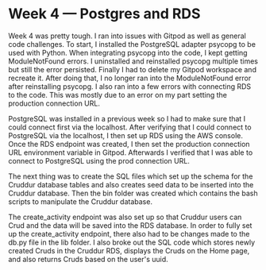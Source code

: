 # Week 4 — Postgres and RDS

Week 4 was pretty tough. I ran into issues with Gitpod as well as general code challenges. To start, I installed the PostgreSQL adapter psycopg to be used with Python. When integrating psycopg into the code, I kept getting ModuleNotFound errors. I uninstalled and reinstalled psycopg multiple times but still the error persisted. Finally I had to delete my Gitpod workspace and recreate it. After doing that, I no longer ran into the ModuleNotFound error after reinstalling psycopg. I also ran into a few errors with connecting RDS to the code. This was mostly due to an error on my part setting the production connection URL.

PostgreSQL was installed in a previous week so I had to make sure that I could connect first via the localhost. After verifying that I could connect to PostgreSQL via the localhost, I then set up RDS using the AWS console. Once the RDS endpoint was created, I then set the production connection URL environment variable in Gitpod. Afterwards I verified that I was able to connect to PostgreSQL using the prod connection URL.

The next thing was to create the SQL files which set up the schema for the Cruddur database tables and also creates seed data to be inserted into the Cruddur database. Then the bin folder was created which contains the bash scripts to manipulate the Cruddur database.

The create_activity endpoint was also set up so that Cruddur users can Crud and the data will be saved into the RDS database. In order to fully set up the create_activity endpoint, there also had to be changes made to the db.py file in the lib folder. I also broke out the SQL code which stores newly created Cruds in the Cruddur RDS, displays the Cruds on the Home page, and also returns Cruds based on the user's uuid. 